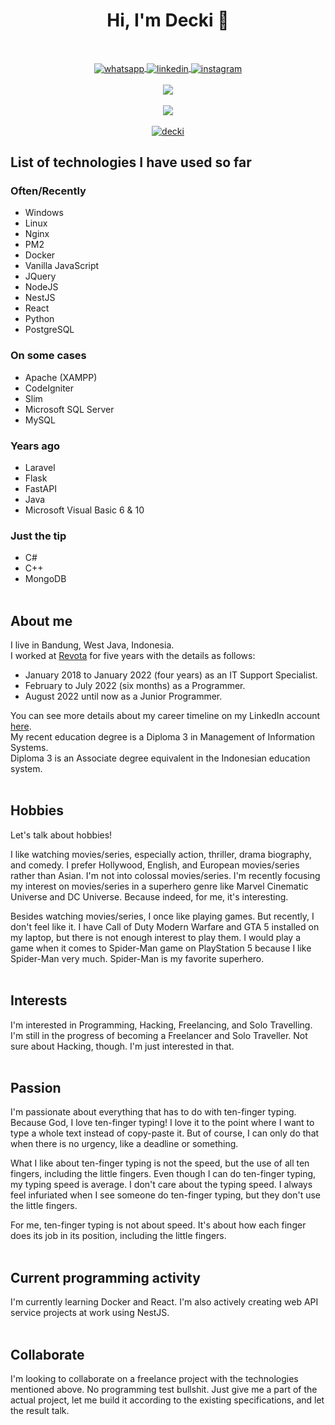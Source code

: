 <h1 align="center">Hi, I'm Decki 👋</h1>

<br>
<p align="center">
<a href="https://api.whatsapp.com/send?phone=6282216668131" target="_blank">
<img align="center" src="https://github.com/keikomori/icons-badges/blob/master/badges/WhatsApp/whatsapp.svg" alt="whatsapp" />
</a>
<a href="https://linkedin.com/in/decki/" target="_blank">
<img align="center" src="https://github.com/keikomori/icons-badges/blob/master/badges/LinkedIn/linkedin.svg" alt="linkedin" />
</a>
<a href="https://instagram.com/decki.id/" target="_blank">
<img align="center" src="https://github.com/keikomori/icons-badges/blob/master/badges/Instagram/instagram.svg" alt="instagram" />
</a>
<br><br>
<a href="https://github-readme-stats.vercel.app/api?username=deckiherdiawans&show_icons=true&bg_color=0d1117&text_color=ffffff" target="_blank">
<img src="https://github-readme-stats.vercel.app/api?username=deckiherdiawans&show_icons=true&bg_color=0d1117&text_color=ffffff" />
</a>
<br><br>
<a href="https://github-readme-stats.vercel.app/api/top-langs/?username=deckiherdiawans&layout=compact&bg_color=0d1117&text_color=ffffff" target="_blank">
<img src="https://github-readme-stats.vercel.app/api/top-langs/?username=deckiherdiawans&layout=compact&bg_color=0d1117&text_color=ffffff" />
</a>
<br><br>
<a href="http://github-readme-streak-stats.herokuapp.com?user=deckiherdiawans&theme=tokyonight_duo" target="_blank">
<img src="http://github-readme-streak-stats.herokuapp.com?user=deckiherdiawans&theme=tokyonight_duo" alt="decki" />
</a>
</p>

## List of technologies I have used so far

### Often/Recently
- Windows
- Linux
- Nginx
- PM2
- Docker
- Vanilla JavaScript
- JQuery
- NodeJS
- NestJS
- React
- Python
- PostgreSQL

### On some cases
- Apache (XAMPP)
- CodeIgniter
- Slim
- Microsoft SQL Server
- MySQL

### Years ago
- Laravel
- Flask
- FastAPI
- Java
- Microsoft Visual Basic 6 & 10

### Just the tip
- C#
- C++
- MongoDB<br><br>

## About me

I live in Bandung, West Java, Indonesia.<br>
I worked at [Revota](https://github.com/revota) for five years with the details as follows:<br>

- January 2018 to January 2022 (four years) as an IT Support Specialist.
- February to July 2022 (six months) as a Programmer.
- August 2022 until now as a Junior Programmer.

You can see more details about my career timeline on my LinkedIn account [here](https://linkedin.com/in/decki/).<br>
My recent education degree is a Diploma 3 in Management of Information Systems.<br>
Diploma 3 is an Associate degree equivalent in the Indonesian education system.<br><br>

## Hobbies

Let's talk about hobbies!

I like watching movies/series, especially action, thriller, drama biography, and comedy. I prefer Hollywood, English, and European movies/series rather than Asian. I'm not into colossal movies/series. I'm recently focusing my interest on movies/series in a superhero genre like Marvel Cinematic Universe and DC Universe. Because indeed, for me, it's interesting.

Besides watching movies/series, I once like playing games. But recently, I don't feel like it. I have Call of Duty Modern Warfare and GTA 5 installed on my laptop, but there is not enough interest to play them. I would play a game when it comes to Spider-Man game on PlayStation 5 because I like Spider-Man very much. Spider-Man is my favorite superhero.<br><br>

## Interests

I'm interested in Programming, Hacking, Freelancing, and Solo Travelling. I'm still in the progress of becoming a Freelancer and Solo Traveller. Not sure about Hacking, though. I'm just interested in that.<br><br>

## Passion

I'm passionate about everything that has to do with ten-finger typing. Because God, I love ten-finger typing! I love it to the point where I want to type a whole text instead of copy-paste it. But of course, I can only do that when there is no urgency, like a deadline or something.

What I like about ten-finger typing is not the speed, but the use of all ten fingers, including the little fingers. Even though I can do ten-finger typing, my typing speed is average. I don't care about the typing speed. I always feel infuriated when I see someone do ten-finger typing, but they don't use the little fingers.

For me, ten-finger typing is not about speed. It's about how each finger does its job in its position, including the little fingers.<br><br>

## Current programming activity

I'm currently learning Docker and React. I'm also actively creating web API service projects at work using NestJS.<br><br>

## Collaborate

I'm looking to collaborate on a freelance project with the technologies mentioned above. No programming test bullshit. Just give me a part of the actual project, let me build it according to the existing specifications, and let the result talk.<br><br>
